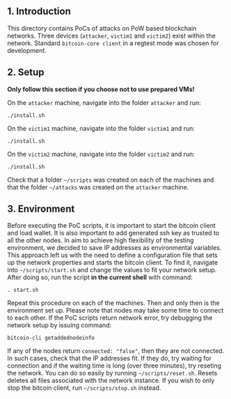 ## 1. Introduction
This directory contains PoCs of attacks on PoW based blockchain networks. Three devices (`attacker`, `victim1` and `victim2`) exist within the network. Standard `bitcoin-core client` in a regtest mode was chosen for development. 

## 2. Setup
**Only follow this section if you choose not to use prepared VMs!**

On the `attacker` machine, navigate into the folder `attacker` and run:
 
`./install.sh`

On the `victim1` machine, navigate into the folder `victim1` and run:
 
`./install.sh`

On the `victim2` machine, navigate into the folder `victim2` and run:
 
`./install.sh`

Check that a folder `~/scripts` was created on each of the machines and that the folder `~/attacks` was created on the `attacker` machine.
## 3. Environment

Before executing the PoC scripts, it is important to start the bitcoin client and load wallet. It is also important to add generated ssh key as trusted to all the other nodes. In aim to achieve high flexibility of the testing environment, we decided to save IP addresses as environmental variables. This approach left us with the need to define a configuration file that sets up the network properties and starts the bitcoin client. To find it, navigate into `~/scripts/start.sh` and change the values to fit your network setup. After doing so, run the script **in the current shell** with command:

`. start.sh`

Repeat this procedure on each of the machines. Then and only then is the environment set up. Please note that nodes may take some time to connect to each other. If the PoC scripts return network error, try debugging the network setup by issuing command:

`bitcoin-cli getaddednodeinfo`

If any of the nodes return `connected: "false"`, then they are not connected. In such cases, check that the IP addresses fit. If they do, try waiting for connection and if the waiting time is long (over three minutes), try reseting the network. You can do so easily by running `~/scripts/reset.sh`. Resets deletes all files associated with the network instance. If you wish to only stop the bitcoin client, run `~/scripts/stop.sh` instead.